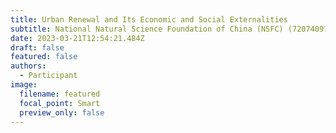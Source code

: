 ```yaml
---
title: Urban Renewal and Its Economic and Social Externalities
subtitle: National Natural Science Foundation of China (NSFC) (72074097)
date: 2023-03-21T12:54:21.484Z
draft: false
featured: false
authors:
  - Participant
image:
  filename: featured
  focal_point: Smart
  preview_only: false
---
```

